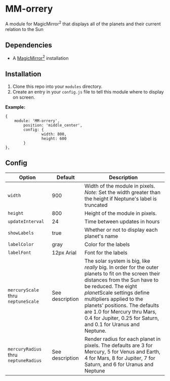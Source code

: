 # MM-orrery
A module for MagicMirror<sup>2</sup> that displays all of the planets and their current relation to the Sun

## Dependencies
  * A [MagicMirror<sup>2</sup>](https://github.com/MichMich/MagicMirror) installation

## Installation
  1. Clone this repo into your `modules` directory.
  2. Create an entry in your `config.js` file to tell this module where to display on screen.

 **Example:**
```
{
    module: 'MM-orrery',
        position: 'middle_center',
        config: {
                width: 800,
                height: 600
        }
},
```

## Config
| **Option** | **Default**|**Description** |
| --- | --- | --- |
| `width` | 900 | Width of the module in pixels. *Note:* Set the width greater than the height if Neptune's label is truncated  |
|`height`| 800 | Height of the module in pixels.|
|`updateInterval`|24 |Time between updates in hours|
|`showLabels`|true|Whether or not to display each planet's name|
|`labelColor`|gray|Color for the labels|
|`labelFont`|12px Arial|Font for the labels|
|`mercuryScale` thru `neptuneScale`|See description|The solar system is big, like *really* big. In order for the outer planets to fit on the screen their distances from the Sun have to be reduced. The eight *planet*Scale settings define multipliers applied to the planets' positions. The defaults are 1.0 for Mercury thru Mars, 0.4 for Jupiter, 0.25 for Saturn, and 0.1 for Uranus and Neptune.
|`mercuryRadius` thru `neptuneRadius`|See description|Render radius for each planet in pixels. The defaults are 3 for Mercury, 5 for Venus and Earth, 4 for Mars, 8 for Jupiter, 7 for Saturn, and 6 for Uranus and Neptune


